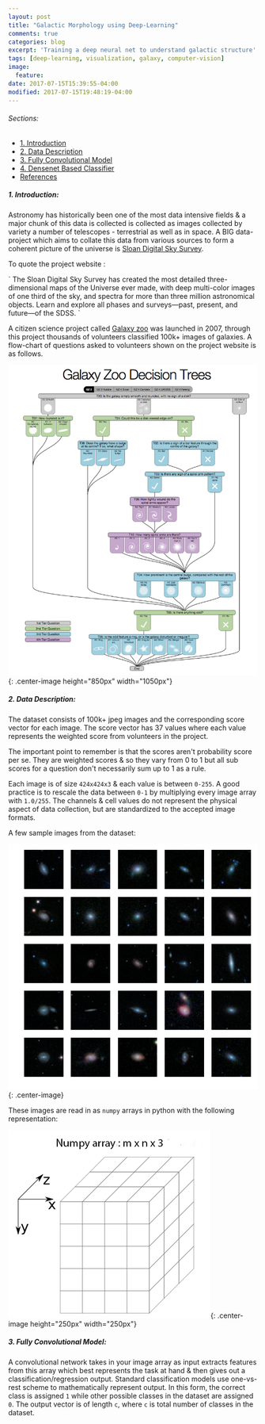 ```yaml
---
layout: post
title: "Galactic Morphology using Deep-Learning"
comments: true
categories: blog
excerpt: 'Training a deep neural net to understand galactic structure'
tags: [deep-learning, visualization, galaxy, computer-vision]
image:
  feature:
date: 2017-07-15T15:39:55-04:00
modified: 2017-07-15T19:48:19-04:00
---
```

###### Sections:
* [1. Introduction](#introduction)
* [2. Data Description](#data-description)
* [3. Fully Convolutional Model](#fully-convolutional-model)
* [4. Densenet Based Classifier](#densenet-classifier)
* [References](#references)

##### 1. Introduction:

Astronomy has historically been one of the most data intensive fields & a major chunk of this data is collected is collected as images collected by variety a number of telescopes - terrestrial as well as in space. A BIG data-project which aims to collate this data from various sources to form a coherent picture of the universe is [Sloan Digital Sky Survey](http://www.sdss.org/).


To quote the project website :

<c>
`
The Sloan Digital Sky Survey has created the most detailed three-dimensional maps of the Universe ever made, with deep multi-color images of one third of the sky, and spectra for more than three million astronomical objects. Learn and explore all phases and surveys—past, present, and future—of the SDSS.
`
</c>


A citizen science project called [Galaxy zoo](https://www.galaxyzoo.org) was launched in 2007, through this project thousands of volunteers classified 100k+ images of galaxies. A flow-chart of questions asked to volunteers shown on the project website is as follows.

![](\images\blog\galaxyzoo\00.galaxyzoo-tree.png){: .center-image height="850px" width="1050px"}


##### 2. Data Description:

The dataset consists of 100k+ jpeg images and the corresponding score vector for each image. The score vector has 37 values where each value represents the weighted score from volunteers in the project.

The important point to remember is that the scores aren't probability score per se. They are weighted scores & so they vary from 0 to 1 but all sub scores for a question don't necessarily sum up to 1 as a rule.

Each image is of size `424x424x3` & each value is between `0-255`. A good practice is to rescale the data between `0-1` by multiplying every image array with `1.0/255`. The channels & cell values do not represent the physical aspect of data collection, but are standardized to the accepted image formats.

A few sample images from the dataset:

![Galaxy sample](\images\blog\galaxyzoo\01.galaxies.png){: .center-image}

These images are read in as `numpy` arrays in python with the following representation:

![Numpy array](\images\blog\galaxyzoo\03.numpy_array.png){: .center-image height="250px" width="250px"}


##### 3. Fully Convolutional Model:

A convolutional network takes in your image array as input extracts features from this array which best represents the task at hand & then gives out a classification/regression output. Standard classification models use one-vs-rest scheme to mathematically represent output. In this form, the correct class is assigned `1` while other possible classes in the dataset are assigned `0`. The output vector is of length `c`, where `c` is total number of classes in the dataset.
